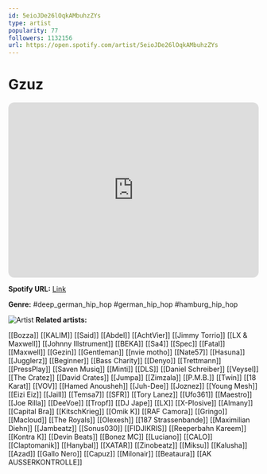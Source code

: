 ```yaml
---
id: 5eioJDe26lOqkAMbuhzZYs
type: artist
popularity: 77
followers: 1132156
url: https://open.spotify.com/artist/5eioJDe26lOqkAMbuhzZYs
---
```

# Gzuz

<iframe style="border-radius:12px" src="https://open.spotify.com/embed/artist/5eioJDe26lOqkAMbuhzZYs" width="100%" height="352" frameBorder="0" allowfullscreen="" allow="autoplay; clipboard-write; encrypted-media; fullscreen; picture-in-picture" loading="lazy"></iframe>

**Spotify URL:** [Link](https://open.spotify.com/artist/5eioJDe26lOqkAMbuhzZYs)

**Genre:**  #deep_german_hip_hop #german_hip_hop #hamburg_hip_hop

![Artist](https://i.scdn.co/image/ab6761610000e5eb27e9ee06a37237cdc18c02a8)
**Related artists:**

[[Bozza]]
[[KALIM]]
[[Said]]
[[Abdel]]
[[AchtVier]]
[[Jimmy Torrio]]
[[LX & Maxwell]]
[[Johnny Illstrument]]
[[BEKA]]
[[Sa4]]
[[Spec]]
[[Fatal]]
[[Maxwell]]
[[Gezin]]
[[Gentleman]]
[[nvie motho]]
[[Nate57]]
[[Hasuna]]
[[Jugglerz]]
[[Beginner]]
[[Bass Charity]]
[[Denyo]]
[[Trettmann]]
[[PressPlay]]
[[Saven Musiq]]
[[Minti]]
[[DLS]]
[[Daniel Schreiber]]
[[Veysel]]
[[The Cratez]]
[[David Crates]]
[[Jumpa]]
[[Zimzala]]
[[P.M.B.]]
[[Twin]]
[[18 Karat]]
[[VOV]]
[[Hamed Anousheh]]
[[Juh-Dee]]
[[Joznez]]
[[Young Mesh]]
[[Eizi Eiz]]
[[Jaill]]
[[Temsa7]]
[[SFR]]
[[Tory Lanez]]
[[Ufo361]]
[[Maestro]]
[[Joe Rilla]]
[[DeeVoe]]
[[Tropf]]
[[DJ Jape]]
[[LX]]
[[X-Plosive]]
[[Almany]]
[[Capital Bra]]
[[KitschKrieg]]
[[Omik K]]
[[RAF Camora]]
[[Gringo]]
[[Macloud]]
[[The Royals]]
[[Olexesh]]
[[187 Strassenbande]]
[[Maximilian Diehn]]
[[Jambeatz]]
[[Sonus030]]
[[FIDJIKRIS]]
[[Reeperbahn Kareem]]
[[Kontra K]]
[[Devin Beats]]
[[Bonez MC]]
[[Luciano]]
[[CALO]]
[[Claptomanik]]
[[Hanybal]]
[[XATAR]]
[[Zinobeatz]]
[[Miksu]]
[[Kalusha]]
[[Azad]]
[[Gallo Nero]]
[[Capuz]]
[[Milonair]]
[[Beataura]]
[[AK AUSSERKONTROLLE]]
